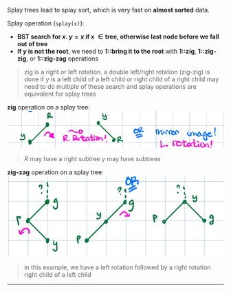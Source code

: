Splay trees lead to splay sort, which is very fast on **almost sorted** data.

Splay operation (`splay(x)`):
- **BST search for $x$. $y = x \textrm{ if x }\in \textrm{tree, otherwise last node before we fall out of tree}$**
- **If $y$ is not the root**, we need to **1::bring it to the root** with **1::zig**, **1::zig-zig**, or **1::zig-zag** operations
> zig is a right or left rotation. a double left/right rotation (zig-zig) is done if $y$ is a left child of a left child or right child of a right child
> may need to do multiple of these
> search and splay operations are equivalent for splay trees

**zig** operation on a splay tree:
**![|400](z_attachments/Pasted%20image%2020251015112222.png)**
> $R$ may have a right subtree
> $y$ may have subtrees

**zig-zag** operation on a splay tree:
**![|400](z_attachments/Pasted%20image%2020251015112524.png)**
> in this example, we have a left rotation followed by a right rotation
> right child of a left child


***
